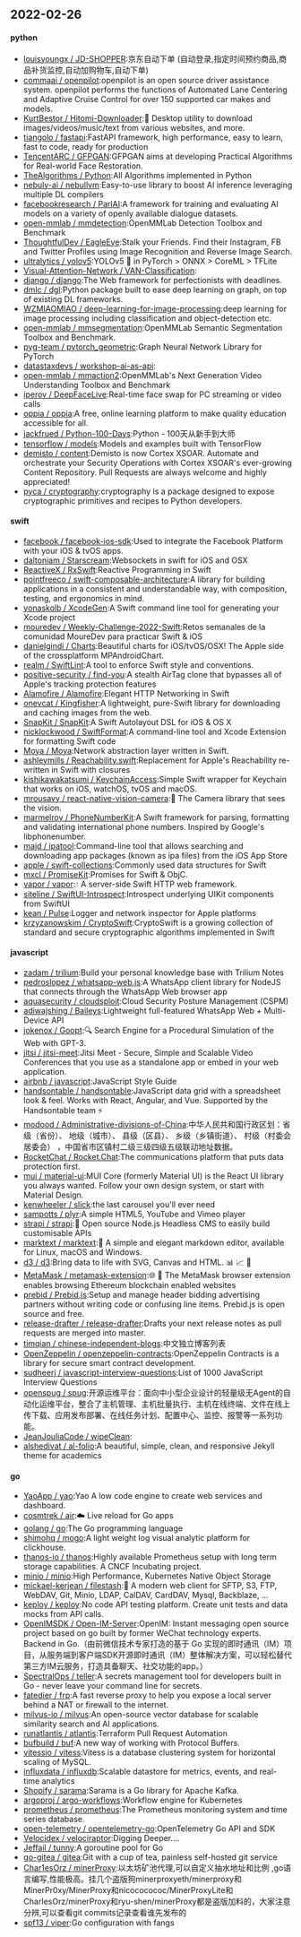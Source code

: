 ## 2022-02-26

#### python
* [louisyoungx / JD-SHOPPER](https://github.com/louisyoungx/JD-SHOPPER):京东自动下单 (自动登录,指定时间预约商品,商品补货监控,自动加购物车,自动下单)
* [commaai / openpilot](https://github.com/commaai/openpilot):openpilot is an open source driver assistance system. openpilot performs the functions of Automated Lane Centering and Adaptive Cruise Control for over 150 supported car makes and models.
* [KurtBestor / Hitomi-Downloader](https://github.com/KurtBestor/Hitomi-Downloader):🍰
Desktop utility to download images/videos/music/text from various websites, and more.
* [tiangolo / fastapi](https://github.com/tiangolo/fastapi):FastAPI framework, high performance, easy to learn, fast to code, ready for production
* [TencentARC / GFPGAN](https://github.com/TencentARC/GFPGAN):GFPGAN aims at developing Practical Algorithms for Real-world Face Restoration.
* [TheAlgorithms / Python](https://github.com/TheAlgorithms/Python):All Algorithms implemented in Python
* [nebuly-ai / nebullvm](https://github.com/nebuly-ai/nebullvm):Easy-to-use library to boost AI inference leveraging multiple DL compilers
* [facebookresearch / ParlAI](https://github.com/facebookresearch/ParlAI):A framework for training and evaluating AI models on a variety of openly available dialogue datasets.
* [open-mmlab / mmdetection](https://github.com/open-mmlab/mmdetection):OpenMMLab Detection Toolbox and Benchmark
* [ThoughtfulDev / EagleEye](https://github.com/ThoughtfulDev/EagleEye):Stalk your Friends. Find their Instagram, FB and Twitter Profiles using Image Recognition and Reverse Image Search.
* [ultralytics / yolov5](https://github.com/ultralytics/yolov5):YOLOv5
🚀
in PyTorch > ONNX > CoreML > TFLite
* [Visual-Attention-Network / VAN-Classification](https://github.com/Visual-Attention-Network/VAN-Classification):
* [django / django](https://github.com/django/django):The Web framework for perfectionists with deadlines.
* [dmlc / dgl](https://github.com/dmlc/dgl):Python package built to ease deep learning on graph, on top of existing DL frameworks.
* [WZMIAOMIAO / deep-learning-for-image-processing](https://github.com/WZMIAOMIAO/deep-learning-for-image-processing):deep learning for image processing including classification and object-detection etc.
* [open-mmlab / mmsegmentation](https://github.com/open-mmlab/mmsegmentation):OpenMMLab Semantic Segmentation Toolbox and Benchmark.
* [pyg-team / pytorch_geometric](https://github.com/pyg-team/pytorch_geometric):Graph Neural Network Library for PyTorch
* [datastaxdevs / workshop-ai-as-api](https://github.com/datastaxdevs/workshop-ai-as-api):
* [open-mmlab / mmaction2](https://github.com/open-mmlab/mmaction2):OpenMMLab's Next Generation Video Understanding Toolbox and Benchmark
* [iperov / DeepFaceLive](https://github.com/iperov/DeepFaceLive):Real-time face swap for PC streaming or video calls
* [oppia / oppia](https://github.com/oppia/oppia):A free, online learning platform to make quality education accessible for all.
* [jackfrued / Python-100-Days](https://github.com/jackfrued/Python-100-Days):Python - 100天从新手到大师
* [tensorflow / models](https://github.com/tensorflow/models):Models and examples built with TensorFlow
* [demisto / content](https://github.com/demisto/content):Demisto is now Cortex XSOAR. Automate and orchestrate your Security Operations with Cortex XSOAR's ever-growing Content Repository. Pull Requests are always welcome and highly appreciated!
* [pyca / cryptography](https://github.com/pyca/cryptography):cryptography is a package designed to expose cryptographic primitives and recipes to Python developers.

#### swift
* [facebook / facebook-ios-sdk](https://github.com/facebook/facebook-ios-sdk):Used to integrate the Facebook Platform with your iOS & tvOS apps.
* [daltoniam / Starscream](https://github.com/daltoniam/Starscream):Websockets in swift for iOS and OSX
* [ReactiveX / RxSwift](https://github.com/ReactiveX/RxSwift):Reactive Programming in Swift
* [pointfreeco / swift-composable-architecture](https://github.com/pointfreeco/swift-composable-architecture):A library for building applications in a consistent and understandable way, with composition, testing, and ergonomics in mind.
* [yonaskolb / XcodeGen](https://github.com/yonaskolb/XcodeGen):A Swift command line tool for generating your Xcode project
* [mouredev / Weekly-Challenge-2022-Swift](https://github.com/mouredev/Weekly-Challenge-2022-Swift):Retos semanales de la comunidad MoureDev para practicar Swift & iOS
* [danielgindi / Charts](https://github.com/danielgindi/Charts):Beautiful charts for iOS/tvOS/OSX! The Apple side of the crossplatform MPAndroidChart.
* [realm / SwiftLint](https://github.com/realm/SwiftLint):A tool to enforce Swift style and conventions.
* [positive-security / find-you](https://github.com/positive-security/find-you):A stealth AirTag clone that bypasses all of Apple's tracking protection features
* [Alamofire / Alamofire](https://github.com/Alamofire/Alamofire):Elegant HTTP Networking in Swift
* [onevcat / Kingfisher](https://github.com/onevcat/Kingfisher):A lightweight, pure-Swift library for downloading and caching images from the web.
* [SnapKit / SnapKit](https://github.com/SnapKit/SnapKit):A Swift Autolayout DSL for iOS & OS X
* [nicklockwood / SwiftFormat](https://github.com/nicklockwood/SwiftFormat):A command-line tool and Xcode Extension for formatting Swift code
* [Moya / Moya](https://github.com/Moya/Moya):Network abstraction layer written in Swift.
* [ashleymills / Reachability.swift](https://github.com/ashleymills/Reachability.swift):Replacement for Apple's Reachability re-written in Swift with closures
* [kishikawakatsumi / KeychainAccess](https://github.com/kishikawakatsumi/KeychainAccess):Simple Swift wrapper for Keychain that works on iOS, watchOS, tvOS and macOS.
* [mrousavy / react-native-vision-camera](https://github.com/mrousavy/react-native-vision-camera):📸
The Camera library that sees the vision.
* [marmelroy / PhoneNumberKit](https://github.com/marmelroy/PhoneNumberKit):A Swift framework for parsing, formatting and validating international phone numbers. Inspired by Google's libphonenumber.
* [majd / ipatool](https://github.com/majd/ipatool):Command-line tool that allows searching and downloading app packages (known as ipa files) from the iOS App Store
* [apple / swift-collections](https://github.com/apple/swift-collections):Commonly used data structures for Swift
* [mxcl / PromiseKit](https://github.com/mxcl/PromiseKit):Promises for Swift & ObjC.
* [vapor / vapor](https://github.com/vapor/vapor):💧
A server-side Swift HTTP web framework.
* [siteline / SwiftUI-Introspect](https://github.com/siteline/SwiftUI-Introspect):Introspect underlying UIKit components from SwiftUI
* [kean / Pulse](https://github.com/kean/Pulse):Logger and network inspector for Apple platforms
* [krzyzanowskim / CryptoSwift](https://github.com/krzyzanowskim/CryptoSwift):CryptoSwift is a growing collection of standard and secure cryptographic algorithms implemented in Swift

#### javascript
* [zadam / trilium](https://github.com/zadam/trilium):Build your personal knowledge base with Trilium Notes
* [pedroslopez / whatsapp-web.js](https://github.com/pedroslopez/whatsapp-web.js):A WhatsApp client library for NodeJS that connects through the WhatsApp Web browser app
* [aquasecurity / cloudsploit](https://github.com/aquasecurity/cloudsploit):Cloud Security Posture Management (CSPM)
* [adiwajshing / Baileys](https://github.com/adiwajshing/Baileys):Lightweight full-featured WhatsApp Web + Multi-Device API
* [jokenox / Goopt](https://github.com/jokenox/Goopt):🔍
Search Engine for a Procedural Simulation of the Web with GPT-3.
* [jitsi / jitsi-meet](https://github.com/jitsi/jitsi-meet):Jitsi Meet - Secure, Simple and Scalable Video Conferences that you use as a standalone app or embed in your web application.
* [airbnb / javascript](https://github.com/airbnb/javascript):JavaScript Style Guide
* [handsontable / handsontable](https://github.com/handsontable/handsontable):JavaScript data grid with a spreadsheet look & feel. Works with React, Angular, and Vue. Supported by the Handsontable team
⚡
* [modood / Administrative-divisions-of-China](https://github.com/modood/Administrative-divisions-of-China):中华人民共和国行政区划：省级（省份）、 地级（城市）、 县级（区县）、 乡级（乡镇街道）、 村级（村委会居委会） ，中国省市区镇村二级三级四级五级联动地址数据。
* [RocketChat / Rocket.Chat](https://github.com/RocketChat/Rocket.Chat):The communications platform that puts data protection first.
* [mui / material-ui](https://github.com/mui/material-ui):MUI Core (formerly Material UI) is the React UI library you always wanted. Follow your own design system, or start with Material Design.
* [kenwheeler / slick](https://github.com/kenwheeler/slick):the last carousel you'll ever need
* [sampotts / plyr](https://github.com/sampotts/plyr):A simple HTML5, YouTube and Vimeo player
* [strapi / strapi](https://github.com/strapi/strapi):🚀
Open source Node.js Headless CMS to easily build customisable APIs
* [marktext / marktext](https://github.com/marktext/marktext):📝
A simple and elegant markdown editor, available for Linux, macOS and Windows.
* [d3 / d3](https://github.com/d3/d3):Bring data to life with SVG, Canvas and HTML.
📊
📈
🎉
* [MetaMask / metamask-extension](https://github.com/MetaMask/metamask-extension):🌐
🔌
The MetaMask browser extension enables browsing Ethereum blockchain enabled websites
* [prebid / Prebid.js](https://github.com/prebid/Prebid.js):Setup and manage header bidding advertising partners without writing code or confusing line items. Prebid.js is open source and free.
* [release-drafter / release-drafter](https://github.com/release-drafter/release-drafter):Drafts your next release notes as pull requests are merged into master.
* [timqian / chinese-independent-blogs](https://github.com/timqian/chinese-independent-blogs):中文独立博客列表
* [OpenZeppelin / openzeppelin-contracts](https://github.com/OpenZeppelin/openzeppelin-contracts):OpenZeppelin Contracts is a library for secure smart contract development.
* [sudheerj / javascript-interview-questions](https://github.com/sudheerj/javascript-interview-questions):List of 1000 JavaScript Interview Questions
* [openspug / spug](https://github.com/openspug/spug):开源运维平台：面向中小型企业设计的轻量级无Agent的自动化运维平台，整合了主机管理、主机批量执行、主机在线终端、文件在线上传下载、应用发布部署、在线任务计划、配置中心、监控、报警等一系列功能。
* [JeanJouliaCode / wipeClean](https://github.com/JeanJouliaCode/wipeClean):
* [alshedivat / al-folio](https://github.com/alshedivat/al-folio):A beautiful, simple, clean, and responsive Jekyll theme for academics

#### go
* [YaoApp / yao](https://github.com/YaoApp/yao):Yao A low code engine to create web services and dashboard.
* [cosmtrek / air](https://github.com/cosmtrek/air):☁️
Live reload for Go apps
* [golang / go](https://github.com/golang/go):The Go programming language
* [shimohq / mogo](https://github.com/shimohq/mogo):A light weight log visual analytic platform for clickhouse.
* [thanos-io / thanos](https://github.com/thanos-io/thanos):Highly available Prometheus setup with long term storage capabilities. A CNCF Incubating project.
* [minio / minio](https://github.com/minio/minio):High Performance, Kubernetes Native Object Storage
* [mickael-kerjean / filestash](https://github.com/mickael-kerjean/filestash):🦄
A modern web client for SFTP, S3, FTP, WebDAV, Git, Minio, LDAP, CalDAV, CardDAV, Mysql, Backblaze, ...
* [keploy / keploy](https://github.com/keploy/keploy):No code API testing platform. Create unit tests and data mocks from API calls.
* [OpenIMSDK / Open-IM-Server](https://github.com/OpenIMSDK/Open-IM-Server):OpenIM: Instant messaging open source project based on go built by former WeChat technology experts. Backend in Go.（由前微信技术专家打造的基于 Go 实现的即时通讯（IM）项目，从服务端到客户端SDK开源即时通讯（IM）整体解决方案，可以轻松替代第三方IM云服务，打造具备聊天、社交功能的app。）
* [SpectralOps / teller](https://github.com/SpectralOps/teller):A secrets management tool for developers built in Go - never leave your command line for secrets.
* [fatedier / frp](https://github.com/fatedier/frp):A fast reverse proxy to help you expose a local server behind a NAT or firewall to the internet.
* [milvus-io / milvus](https://github.com/milvus-io/milvus):An open-source vector database for scalable similarity search and AI applications.
* [runatlantis / atlantis](https://github.com/runatlantis/atlantis):Terraform Pull Request Automation
* [bufbuild / buf](https://github.com/bufbuild/buf):A new way of working with Protocol Buffers.
* [vitessio / vitess](https://github.com/vitessio/vitess):Vitess is a database clustering system for horizontal scaling of MySQL.
* [influxdata / influxdb](https://github.com/influxdata/influxdb):Scalable datastore for metrics, events, and real-time analytics
* [Shopify / sarama](https://github.com/Shopify/sarama):Sarama is a Go library for Apache Kafka.
* [argoproj / argo-workflows](https://github.com/argoproj/argo-workflows):Workflow engine for Kubernetes
* [prometheus / prometheus](https://github.com/prometheus/prometheus):The Prometheus monitoring system and time series database.
* [open-telemetry / opentelemetry-go](https://github.com/open-telemetry/opentelemetry-go):OpenTelemetry Go API and SDK
* [Velocidex / velociraptor](https://github.com/Velocidex/velociraptor):Digging Deeper....
* [Jeffail / tunny](https://github.com/Jeffail/tunny):A goroutine pool for Go
* [go-gitea / gitea](https://github.com/go-gitea/gitea):Git with a cup of tea, painless self-hosted git service
* [Char1esOrz / minerProxy](https://github.com/Char1esOrz/minerProxy):以太坊矿池代理,可以自定义抽水地址和比例 ,go语言编写,性能极高。挂几个盗版狗minerproxyeth/minerproxy和MinerPr0xy/MinerProxy和nicococococ/MinerProxyLite和CharIesOrz/minerProxy和ryu-shen/minerProxy都是盗版加料的，大家注意分辨,可以查看git commits记录查看谁先发布的
* [spf13 / viper](https://github.com/spf13/viper):Go configuration with fangs
